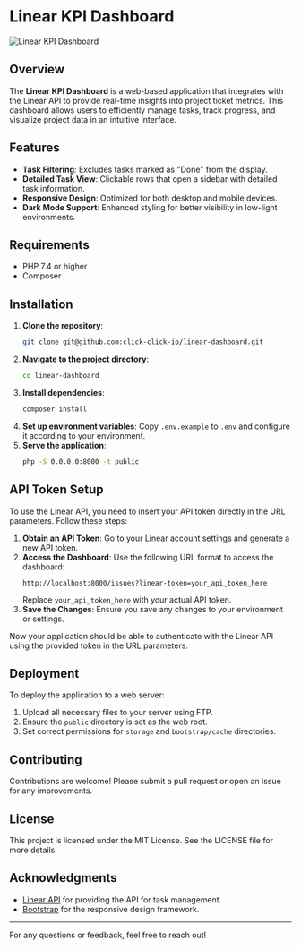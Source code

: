 # Linear KPI Dashboard

![Linear KPI Dashboard](https://click-click.io/demo-image.jpeg)

## Overview

The **Linear KPI Dashboard** is a web-based application that integrates with the Linear API to provide real-time insights into project ticket metrics. This dashboard allows users to efficiently manage tasks, track progress, and visualize project data in an intuitive interface.

## Features
- **Task Filtering**: Excludes tasks marked as "Done" from the display.
- **Detailed Task View**: Clickable rows that open a sidebar with detailed task information.
- **Responsive Design**: Optimized for both desktop and mobile devices.
- **Dark Mode Support**: Enhanced styling for better visibility in low-light environments.

## Requirements
- PHP 7.4 or higher
- Composer

## Installation
1. **Clone the repository**:
   ```bash
   git clone git@github.com:click-click-io/linear-dashboard.git
   ```
2. **Navigate to the project directory**:
   ```bash
   cd linear-dashboard
   ```
3. **Install dependencies**:
   ```bash
   composer install
   ```
4. **Set up environment variables**:
   Copy `.env.example` to `.env` and configure it according to your environment.
5. **Serve the application**:
   ```bash
   php -S 0.0.0.0:8000 -t public
   ```

## API Token Setup

To use the Linear API, you need to insert your API token directly in the URL parameters. Follow these steps:

1. **Obtain an API Token**: Go to your Linear account settings and generate a new API token.
2. **Access the Dashboard**: Use the following URL format to access the dashboard:
   ```plaintext
   http://localhost:8000/issues?linear-token=your_api_token_here
   ```
   Replace `your_api_token_here` with your actual API token.
3. **Save the Changes**: Ensure you save any changes to your environment or settings.

Now your application should be able to authenticate with the Linear API using the provided token in the URL parameters.

## Deployment
To deploy the application to a web server:
1. Upload all necessary files to your server using FTP.
2. Ensure the `public` directory is set as the web root.
3. Set correct permissions for `storage` and `bootstrap/cache` directories.

## Contributing
Contributions are welcome! Please submit a pull request or open an issue for any improvements.

## License
This project is licensed under the MIT License. See the LICENSE file for more details.

## Acknowledgments
- [Linear API](https://linear.app/docs) for providing the API for task management.
- [Bootstrap](https://getbootstrap.com/) for the responsive design framework.

---

For any questions or feedback, feel free to reach out!
